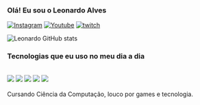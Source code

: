 ### Olá! Eu sou o Leonardo Alves

[![Instagram](https://img.shields.io/badge/Instagram-E4405F?style=for-the-badge&logo=instagram&logoColor=white)](https://www.instagram.com/ffc.leo52/)
[![Youtube](https://img.shields.io/badge/YouTube-FF0000?style=for-the-badge&logo=youtube&logoColor=white)](https://www.youtube.com/channel/UCjyJ1J05xPpOjMp1X2PYW0Q)
 [![twitch](https://img.shields.io/badge/Twitch-9146FF?style=for-the-badge&logo=twitch&logoColor=white)](https://www.twitch.tv/leozinjg52)

 ![Leonardo GitHub stats](https://github-readme-stats.vercel.app/api?username=leonardoalvesrodrigues&show_icons=true&theme=radical)

 ### Tecnologias que eu uso no meu dia a dia

 <div style="display": inline_block"><br>
 <img align="center "alt"html5" src="https://img.shields.io/badge/HTML5-E34F26?style=for-the-badge&logo=html5&logoColor=white" />
 <img align="center "alt"css3" src="https://img.shields.io/badge/CSS3-1572B6?style=for-the-badge&logo=css3&logoColor=white" />
 <img align="center "alt"JAVASCRIPT" src="https://img.shields.io/badge/JavaScript-F7DF1E?style=for-the-badge&logo=javascript&logoColor=black" />
 <img align="center "alt"LINUX MINT" src="https://img.shields.io/badge/Linux_Mint-87CF3E?style=for-the-badge&logo=linux-mint&logoColor=white" />
 <img align="center "alt"UBUNTU" src="![Ubuntu](https://img.shields.io/badge/Ubuntu-35495E?style=for-the-badge&logo=ubuntu&logoColor=2CA5E0)" />
 </div><br>
 Cursando Ciência da Computação, louco por games e tecnologia.